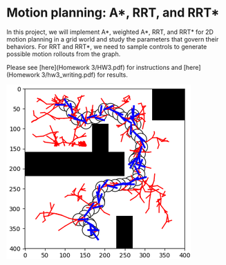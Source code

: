 # Motion planning: A*, RRT, and RRT*

In this project, we will implement A*, weighted A*, RRT, and RRT* for 2D motion planning in a grid world and study the parameters that govern their behaviors. For RRT and RRT*, we need to sample controls to generate possible motion rollouts from the graph.

Please see [here](Homework 3/HW3.pdf) for instructions and [here](Homework 3/hw3_writing.pdf) for results.

![](Figures/nonholonomic_rrt_seed0_olddistance.png)